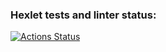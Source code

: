 ### Hexlet tests and linter status:
[![Actions Status](https://github.com/danielvinogradov/java-project-lvl4/actions/workflows/hexlet-check.yml/badge.svg)](https://github.com/danielvinogradov/java-project-lvl4/actions)